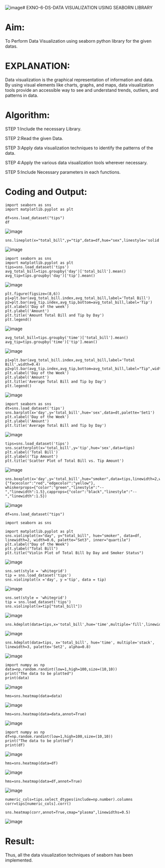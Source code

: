 ![image](https://github.com/user-attachments/assets/76c79a42-58a9-4407-a1a0-54f5610e116f)# EXNO-6-DS-DATA VISUALIZATION USING SEABORN LIBRARY

# Aim:
  To Perform Data Visualization using seaborn python library for the given datas.

# EXPLANATION:
Data visualization is the graphical representation of information and data. By using visual elements like charts, graphs, and maps, data visualization tools provide an accessible way to see and understand trends, outliers, and patterns in data.

# Algorithm:
STEP 1:Include the necessary Library.

STEP 2:Read the given Data.

STEP 3:Apply data visualization techniques to identify the patterns of the data.

STEP 4:Apply the various data visualization tools wherever necessary.

STEP 5:Include Necessary parameters in each functions.

# Coding and Output:
```
import seaborn as sns
import matplotlib.pyplot as plt
```
```
df=sns.load_dataset("tips")
df
```
![image](https://github.com/user-attachments/assets/bc1c8ba5-63c4-4503-877e-0c014c5139d1)
```
sns.lineplot(x="total_bill",y="tip",data=df,hue="sex",linestyle='solid',legend=)
```
![image](https://github.com/user-attachments/assets/ed20f9d8-1a50-4be7-9111-a4c8e1e07861)
```
import seaborn as sns
import matplotlib.pyplot as plt
tips=sns.load_dataset('tips')
avg_total_bill=tips.groupby('day')['total_bill'].mean()
avg_tip=tips.groupby('day')['tip'].mean()
```
![image](https://github.com/user-attachments/assets/10226424-6f8b-40e9-8a1a-3b11dadf6b37)
```
plt.figure(figsize=(8,6))
p1=plt.bar(avg_total_bill.index,avg_total_bill,label='Total Bill')
p2=plt.bar(avg_tip.index,avg_tip,bottom=avg_total_bill,label='Tip')
plt.xlabel('Day of the week')
plt.ylabel('Amount')
plt.title('Amount Total Bill and Tip by Day')
plt.legend()
```
![image](https://github.com/user-attachments/assets/c3f99147-0dd5-4d04-b65a-52dd2745a266)
```
avg_total_bill=tips.groupby('time')['total_bill'].mean()
avg_tip=tips.groupby('time')['tip'].mean()
```
![image](https://github.com/user-attachments/assets/06881a42-0fb4-4c8b-ac9b-63d2a74bbc63)
```
p1=plt.bar(avg_total_bill.index,avg_total_bill,label='Total Bill',width=0.4)
p2=plt.bar(avg_tip.index,avg_tip,bottom=avg_total_bill,label="Tip",width=0.4)
plt.xlabel('Day of the Week')
plt.ylabel('Amount')
plt.title('Average Total Bill and Tip by Day')
plt.legend()
```
![image](https://github.com/user-attachments/assets/44f41ae3-57a9-436c-990d-099659305492)
```
import seaborn as sns
dt=sns.load_dataset('tips')
sns.barplot(x='day',y='total_bill',hue='sex',data=dt,palette='Set1')
plt.xlabel('Day of the Week')
plt.ylabel('Amount')
plt.title('Average Total Bill and Tip by Day')
```
![image](https://github.com/user-attachments/assets/20f4a433-9026-408e-a67e-4db5aa335ae7)
```
tips=sns.load_dataset('tips')
sns.scatterplot(x='total_bill',y='tip',hue='sex',data=tips)
plt.xlabel('Total Bill')
plt.ylabel('Tip Amount')
plt.title('Scatter Plot of Total Bill vs. Tip Amount')
```
![image](https://github.com/user-attachments/assets/510ac6ab-0c61-4e65-86a6-4e7fdd40434f)
```
sns.boxplot(x='day',y='total_bill',hue="smoker",data=tips,linewidth=2,width=0.6,boxprops={"facecolor":"red","edgecolor":"yellow"},
whiskerprops={"color":"green","linestyle":"--","linewidth":1.5},capprops={"color":"black","linestyle":"--","linewidth":1.5})
```
![image](https://github.com/user-attachments/assets/99d522f7-a705-4066-bb78-8129ba828f7f)

```
df=sns.load_dataset("tips")
```
```
import seaborn as sns

import matplotlib.pyplot as plt
sns.violinplot(x="day", y="total_bill", hue="smoker", data=df, linewidth=2, width=0.6, palette="Set3", inner="quartile")
plt.xlabel("Day of the Week")
plt.ylabel("Total Bill")
plt.title("Violin Plot of Total Bill by Day and Smoker Status")
```
![image](https://github.com/user-attachments/assets/34565028-f1a1-474a-968f-fe10822a1bc9)

```
sns.set(style = 'whitegrid')
tip = sns.load_dataset('tips')
sns.violinplot(x ='day', y ='tip', data = tip)
```
![image](https://github.com/user-attachments/assets/982feece-a59a-4256-b1be-5480889cd47f)
```
sns.set(style = 'whitegrid')
tip = sns.load_dataset('tips')
sns.violinplot(x=tip["total_bill"])
```
![image](https://github.com/user-attachments/assets/1ebfcde1-3ed2-45ea-b31c-1a5d90506a16)
```
sns.kdeplot(data=tips,x='total_bill',hue='time',multiple='fill',linewidth=3,palette='Set2',alpha=0.8)
```
![image](https://github.com/user-attachments/assets/57f7629b-f7d3-4487-ae7b-7c706507e4fe)
```
sns.kdeplot(data=tips, x='total_bill', hue='time', multiple='stack', linewidth=3, palette='Set2', alpha=0.8)
```
![image](https://github.com/user-attachments/assets/b216d059-44d4-4cd2-9cb6-705c3e68da41)
```
import numpy as np
data=np.random.randint(low=1,high=100,size=(10,10))
print("The data to be plotted")
print(data)
```
![image](https://github.com/user-attachments/assets/872f5af4-0d8d-40ba-a3ef-6e3b255e530c)
```
hms=sns.heatmap(data=data)
```
![image](https://github.com/user-attachments/assets/692ee956-7405-4d91-b71e-4c7522358937)
```
hms=sns.heatmap(data=data,annot=True)
```
![image](https://github.com/user-attachments/assets/93d59758-f724-49e4-96a1-d6f41eab4102)
```
import numpy as np
df=np.random.randint(low=1,high=100,size=(10,10))
print("The data to be plotted")
print(df)
```
![image](https://github.com/user-attachments/assets/a3ff0a99-dec6-4b9b-9b24-d668d62b1af1)
```
hms=sns.heatmap(data=df)
```
![image](https://github.com/user-attachments/assets/67aec223-955b-45e9-9139-11977fb5cecf)
```
hms=sns.heatmap(data=df,annot=True)
```
![image](https://github.com/user-attachments/assets/05770b59-a94a-4d2c-8ba0-2c7c55e0031f)
```
numeric_cols=tips.select_dtypes(include=np.number).columns
corr=tips[numeric_cols].corr()
```
```
sns.heatmap(corr,annot=True,cmap="plasma",linewidths=0.5)
```
![image](https://github.com/user-attachments/assets/62ba9f31-bb6a-4d43-bc75-5417de675057)


# Result:
 Thus, all the data visualization techniques of seaborn has been implemented.
